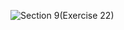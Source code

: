 ![Section 9(Exercise 22)](https://github.com/user-attachments/assets/8372f07e-fea3-4a66-9758-488d55162aff)
